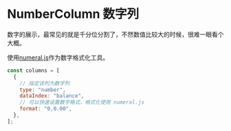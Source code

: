# NumberColumn 数字列

数字的展示，最常见的就是千分位分割了，不然数值比较大的时候，很难一眼看个大概。

使用[numeral.js](http://numeraljs.com/#format)作为数字格式化工具。

```js
const columns = [
  {
    // 指定该列为数字列
    type: "number",
    dataIndex: "balance",
    // 可以快速设置数字格式，格式化使用 numeral.js
    format: "0,0.00",
  },
];
```
